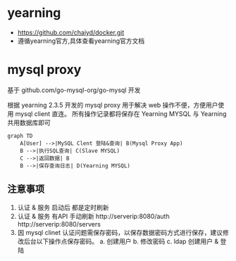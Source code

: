 # yearning

- https://github.com/chaiyd/docker.git
- 遵循yearning官方,具体查看yearning官方文档


# mysql proxy
  基于 github.com/go-mysql-org/go-mysql 开发

  根据 yearning 2.3.5 开发的 mysql proxy 
  用于解决 web 操作不便，方便用户使用 mysql client 直连。
  所有操作记录都将保存在 Yearning MYSQL 
  与 Yearning 共用数据库即可

```mermaid
graph TD
    A[User] -->|MySQL Clent 登陆&查询| B(Mysql Proxy App)
    B -->|执行SQL查询| C(Slave MYSQL)
    C -->|返回数据| B
    B -->|保存查询日志| D(Yearning MYSQL)
```


## 注意事项
1. 认证 & 服务 启动后 都是定时刷新
2. 认证 & 服务 有API 手动刷新
  http://serverip:8080/auth
  http://serverip:8080/servers
3. 因 mysql clinet 认证问题需保存密码，以保存数据密码方式进行保存，建议修改后台以下操作点保存密码。
   a. 创建用户
   b. 修改密码
   c. ldap 创建用户 & 登陆
